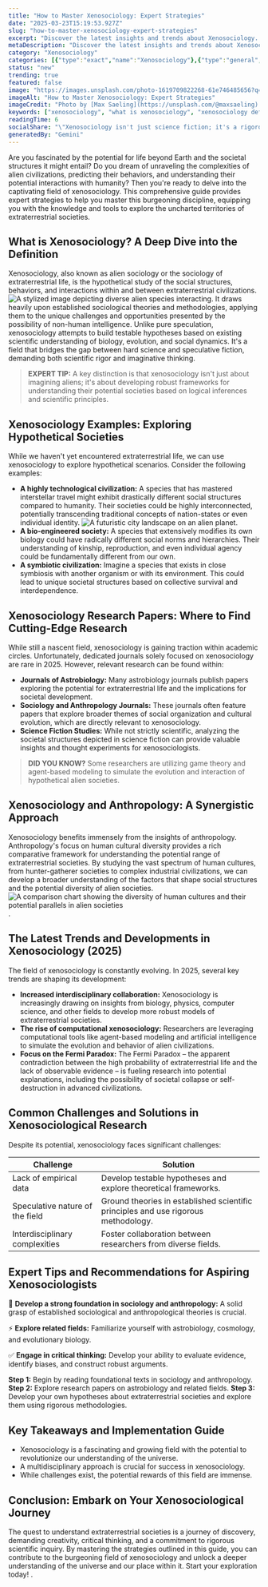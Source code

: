 ```yaml
---
title: "How to Master Xenosociology: Expert Strategies"
date: "2025-03-23T15:19:53.927Z"
slug: "how-to-master-xenosociology-expert-strategies"
excerpt: "Discover the latest insights and trends about Xenosociology. This comprehensive guide covers everything you need to know about Xenosociology in 2025."
metaDescription: "Discover the latest insights and trends about Xenosociology. This comprehensive guide covers everything you need to know about Xenosociology in 2025."
category: "Xenosociology"
categories: [{"type":"exact","name":"Xenosociology"},{"type":"general","name":"Social Sciences"},{"type":"medium","name":"Anthropology"},{"type":"specific","name":"Comparative Sociology"},{"type":"niche","name":"Alien Contact Studies"}]
status: "new"
trending: true
featured: false
image: "https://images.unsplash.com/photo-1619709822268-61e746485656?q=85&w=1200&fit=max&fm=webp&auto=compress"
imageAlt: "How to Master Xenosociology: Expert Strategies"
imageCredit: "Photo by [Max Saeling](https://unsplash.com/@maxsaeling) on Unsplash"
keywords: ["xenosociology", "what is xenosociology", "xenosociology definition", "xenosociology examples", "xenosociology research papers", "alien sociology", "sociology of extraterrestrial life", "xenosociology books", "best xenosociology resources", "xenosociology and anthropology"]
readingTime: 6
socialShare: "\"Xenosociology isn't just science fiction; it's a rigorous scientific endeavor using established theories to predict the potential complexities of alien societies.\""
generatedBy: "Gemini"
---
```




Are you fascinated by the potential for life beyond Earth and the societal structures it might entail?  Do you dream of unraveling the complexities of alien civilizations, predicting their behaviors, and understanding their potential interactions with humanity? Then you're ready to delve into the captivating field of xenosociology. This comprehensive guide provides expert strategies to help you master this burgeoning discipline, equipping you with the knowledge and tools to explore the uncharted territories of extraterrestrial societies.

## What is Xenosociology? A Deep Dive into the Definition

Xenosociology, also known as alien sociology or the sociology of extraterrestrial life, is the hypothetical study of the social structures, behaviors, and interactions within and between extraterrestrial civilizations. ![A stylized image depicting diverse alien species interacting](https://images.unsplash.com/photo-1451187580459-43490279c0fa?q=85&w=1200&fit=max&fm=webp&auto=compress). It draws heavily upon established sociological theories and methodologies, applying them to the unique challenges and opportunities presented by the possibility of non-human intelligence.  Unlike pure speculation, xenosociology attempts to build testable hypotheses based on existing scientific understanding of biology, evolution, and social dynamics.  It's a field that bridges the gap between hard science and speculative fiction, demanding both scientific rigor and imaginative thinking.

> **EXPERT TIP:**  A key distinction is that xenosociology isn't just about imagining aliens; it's about developing robust frameworks for understanding their potential societies based on logical inferences and scientific principles.

## Xenosociology Examples: Exploring Hypothetical Societies

While we haven't yet encountered extraterrestrial life, we can use xenosociology to explore hypothetical scenarios. Consider the following examples:

* **A highly technological civilization:**  A species that has mastered interstellar travel might exhibit drastically different social structures compared to humanity.  Their societies could be highly interconnected, potentially transcending traditional concepts of nation-states or even individual identity. ![A futuristic city landscape on an alien planet](https://images.unsplash.com/photo-1484417894907-623942c8ee29?q=85&w=1200&fit=max&fm=webp&auto=compress).
* **A bio-engineered society:** A species that extensively modifies its own biology could have radically different social norms and hierarchies.  Their understanding of kinship, reproduction, and even individual agency could be fundamentally different from our own.
* **A symbiotic civilization:**  Imagine a species that exists in close symbiosis with another organism or with its environment. This could lead to unique societal structures based on collective survival and interdependence.

## Xenosociology Research Papers: Where to Find Cutting-Edge Research

While still a nascent field, xenosociology is gaining traction within academic circles.  Unfortunately, dedicated journals solely focused on xenosociology are rare in 2025.  However, relevant research can be found within:

* **Journals of Astrobiology:** Many astrobiology journals publish papers exploring the potential for extraterrestrial life and the implications for societal development.
* **Sociology and Anthropology Journals:**  These journals often feature papers that explore broader themes of social organization and cultural evolution, which are directly relevant to xenosociology.
* **Science Fiction Studies:** While not strictly scientific, analyzing the societal structures depicted in science fiction can provide valuable insights and thought experiments for xenosociologists.

> **DID YOU KNOW?** Some researchers are utilizing game theory and agent-based modeling to simulate the evolution and interaction of hypothetical alien societies.

## Xenosociology and Anthropology: A Synergistic Approach

Xenosociology benefits immensely from the insights of anthropology.  Anthropology's focus on human cultural diversity provides a rich comparative framework for understanding the potential range of extraterrestrial societies. By studying the vast spectrum of human cultures, from hunter-gatherer societies to complex industrial civilizations, we can develop a broader understanding of the factors that shape social structures and the potential diversity of alien societies.  ![A comparison chart showing the diversity of human cultures and their potential parallels in alien societies](https://images.unsplash.com/photo-1517976487492-5750f3195933?q=85&w=1200&fit=max&fm=webp&auto=compress).

##  The Latest Trends and Developments in Xenosociology (2025)

The field of xenosociology is constantly evolving.  In 2025, several key trends are shaping its development:

* **Increased interdisciplinary collaboration:**  Xenosociology is increasingly drawing on insights from biology, physics, computer science, and other fields to develop more robust models of extraterrestrial societies.
* **The rise of computational xenosociology:**  Researchers are leveraging computational tools like agent-based modeling and artificial intelligence to simulate the evolution and behavior of alien civilizations.
* **Focus on the Fermi Paradox:**  The Fermi Paradox – the apparent contradiction between the high probability of extraterrestrial life and the lack of observable evidence – is fueling research into potential explanations, including the possibility of societal collapse or self-destruction in advanced civilizations.

## Common Challenges and Solutions in Xenosociological Research

Despite its potential, xenosociology faces significant challenges:

| Challenge                     | Solution                                                                    |
|------------------------------|-----------------------------------------------------------------------------|
| Lack of empirical data        | Develop testable hypotheses and explore theoretical frameworks.               |
| Speculative nature of the field | Ground theories in established scientific principles and use rigorous methodology. |
| Interdisciplinary complexities | Foster collaboration between researchers from diverse fields.                |

## Expert Tips and Recommendations for Aspiring Xenosociologists

🔑 **Develop a strong foundation in sociology and anthropology:**  A solid grasp of established sociological and anthropological theories is crucial.

⚡ **Explore related fields:**  Familiarize yourself with astrobiology, cosmology, and evolutionary biology.

✅ **Engage in critical thinking:**  Develop your ability to evaluate evidence, identify biases, and construct robust arguments.

**Step 1:** Begin by reading foundational texts in sociology and anthropology.
**Step 2:** Explore research papers on astrobiology and related fields.
**Step 3:**  Develop your own hypotheses about extraterrestrial societies and explore them using rigorous methodologies.

## Key Takeaways and Implementation Guide

* Xenosociology is a fascinating and growing field with the potential to revolutionize our understanding of the universe.
* A multidisciplinary approach is crucial for success in xenosociology.
* While challenges exist, the potential rewards of this field are immense.

## Conclusion: Embark on Your Xenosociological Journey

The quest to understand extraterrestrial societies is a journey of discovery, demanding creativity, critical thinking, and a commitment to rigorous scientific inquiry. By mastering the strategies outlined in this guide, you can contribute to the burgeoning field of xenosociology and unlock a deeper understanding of the universe and our place within it.  Start your exploration today!  .

